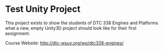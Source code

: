 # Test Unity Project

This project exists to show the students of DTC 338 Engines and Platforms what a new, empty Unity3D project should look like for their first assignment.

Course Website: http://dtc-wsuv.org/wp/dtc338-engines/
